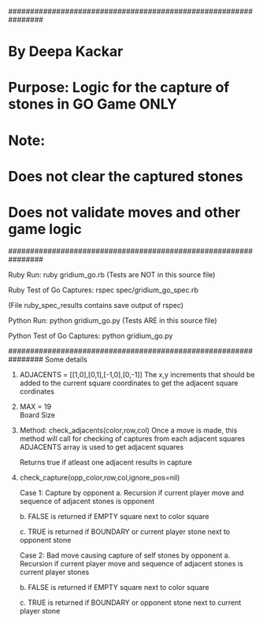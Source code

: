 ################################################################ 
# By Deepa Kackar
# Purpose: Logic for the capture of stones in GO Game ONLY
#          Note: 
#          Does not clear the captured stones
#          Does not validate moves and other game logic
################################################################ 

Ruby Run:
  ruby gridium_go.rb (Tests are NOT in this source file)
 
Ruby Test of Go Captures:
  rspec spec/gridium_go_spec.rb
  
  (File ruby_spec_results contains save output of rspec)

Python Run:
  python gridium_go.py (Tests ARE in this source file)

Python Test of Go Captures:
  python gridium_go.py


################################################################ 
Some details

1. ADJACENTS = [[1,0],[0,1],[-1,0],[0,-1]]
   The x,y increments that should be added to the current square coordinates to get the adjacent square cordinates

2. MAX = 19  
   Board Size

3. Method: check_adjacents(color,row,col)
   Once a move is made, this method will call for checking of captures from each adjacent squares
   ADJACENTS array is used to get adjacent squares

   Returns true if atleast one adjacent results in capture

4. check_capture(opp_color,row,col,ignore_pos=nil)
   
   Case 1: Capture by opponent
     a. Recursion if current player move and sequence of adjacent stones is opponent

     b. FALSE is returned if EMPTY square next to color square
   
     c. TRUE is returned if BOUNDARY or current player stone next to opponent stone

   Case 2: Bad move causing capture of self stones by opponent
     a. Recursion if current player move and sequence of adjacent stones is current player stones

     b. FALSE is returned if EMPTY square next to color square
   
     c. TRUE is returned if BOUNDARY or opponent stone next to current player stone 
